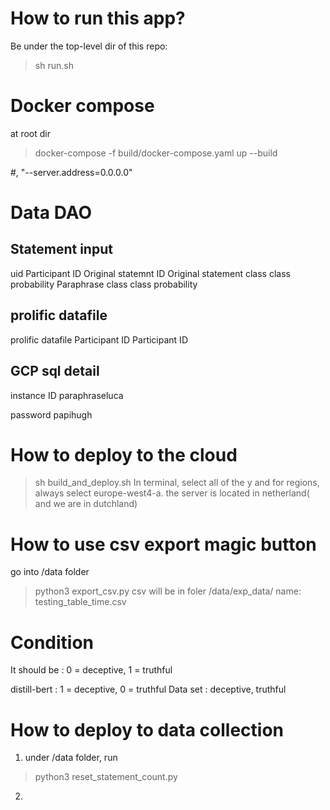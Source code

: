 # How to run this app?
Be under the top-level dir of this repo: 
> sh run.sh

# Docker compose
at root dir
> docker-compose -f build/docker-compose.yaml up --build

#, "--server.address=0.0.0.0"

# Data DAO
##  Statement input
uid     Participant ID  Original statemnt ID    Original statement      class   class probability   Paraphrase      class   class probability

## prolific datafile
prolific datafile
Participant ID  Participant ID


## GCP sql detail
instance ID
paraphraseluca

password
papihugh


# How to deploy to the cloud
> sh build_and_deploy.sh
In terminal, select all of the y
and for regions, always select europe-west4-a.
the server is located in netherland( and we are in dutchland)


# How to use csv export magic button
go into /data folder
> python3 export_csv.py 
csv will be in foler /data/exp_data/
name: testing_table_time.csv


# Condition
It should be : 0 = deceptive, 1 = truthful 

distill-bert : 1 = deceptive, 0 = truthful
Data set : deceptive, truthful



# How to deploy to data collection
1. under /data folder, run
> python3 reset_statement_count.py

2. 